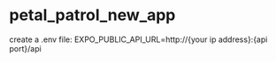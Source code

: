 # petal_patrol_new_app

create a .env file:
EXPO_PUBLIC_API_URL=http://{your ip address}:{api port}/api
